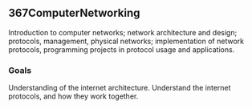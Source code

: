 ## 367ComputerNetworking

Introduction to computer networks; network architecture and design; protocols, management, physical networks; implementation of network protocols, programming projects in protocol usage and applications.

### Goals

Understanding of the internet architecture.
Understand the internet protocols, and how they work together.

